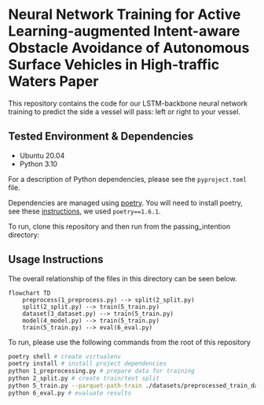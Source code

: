 # Neural Network Training for Active Learning-augmented Intent-aware Obstacle Avoidance of Autonomous Surface Vehicles in High-traffic Waters Paper

This repository contains the code for our LSTM-backbone neural network training to predict the side a vessel will pass: left or right to your vessel. 

## Tested Environment & Dependencies
* Ubuntu 20.04
* Python 3.10

For a description of Python dependencies, please see the `pyproject.toml` file.

Dependencies are managed using [poetry](https://python-poetry.org/). You will need to install poetry, see these [instructions](https://python-poetry.org/docs/), we used `poetry==1.6.1`.

To run, clone this repository and then run from the passing_intention directory: 

## Usage Instructions
The overall relationship of the files in this directory can be seen below.

```mermaid
flowchart TD
    preprocess(1_preprocess.py) --> split(2_split.py)
    split(2_split.py) --> train(5_train.py)
    dataset(3_dataset.py) --> train(5_train.py)
    model(4_model.py) --> train(5_train.py)
    train(5_train.py) --> eval(6_eval.py)
```

To run, please use the following commands from the root of this repository

```bash
poetry shell # create virtualenv
poetry install # install project dependencies
python 1_preprocessing.py # prepare data for training
python 2_split.py # create train/test split
python 5_train.py --parquet-path-train ./datasets/preprocessed_train_dataset.parquet --parquet-path-test ./datasets/preprocessed_test_dataset.parquet --learning-rate 1e-2 --num-workers 10 --is-training True --epochs 10000 --batch-size 20 # stopped at approx. 1000 epochs
python 6_eval.py # evaluate results
```
